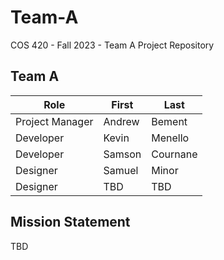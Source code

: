 # Team-A
COS 420 - Fall 2023 - Team A Project Repository


## Team A
| Role            | First  | Last     |
| --------------- | ------ | -------- |
| Project Manager | Andrew | Bement   |
| Developer       | Kevin  | Menello  |
| Developer       | Samson | Cournane |
| Designer        | Samuel | Minor    |
| Designer        | TBD    | TBD      |


## Mission Statement
TBD
